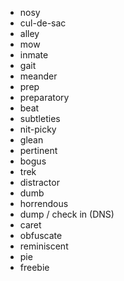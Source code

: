 - nosy
- cul-de-sac
- alley
- mow
- inmate
- gait
- meander
- prep
- preparatory
- beat
- subtleties
- nit-picky
- glean
- pertinent
- bogus
- trek
- distractor
- dumb
- horrendous
- dump / check in (DNS)
- caret
- obfuscate
- reminiscent
- pie
- freebie

